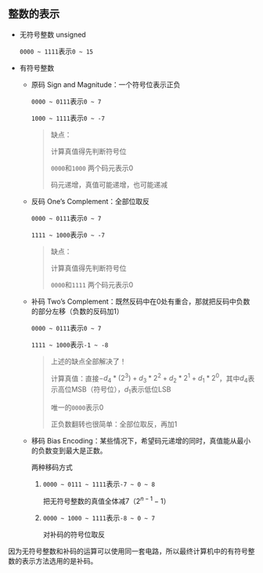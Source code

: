 ## 整数的表示

- 无符号整数 unsigned

  `0000 ~ 1111`表示`0 ~ 15`

- 有符号整数

  - 原码 Sign and Magnitude：一个符号位表示正负

    `0000 ~ 0111`表示`0 ~ 7`

    `1000 ~ 1111`表示`0 ~ -7`

    > 缺点：
    >
    > 计算真值得先判断符号位
    >
    > `0000`和`1000` 两个码元表示0
    >
    > 码元递增，真值可能递增，也可能递减

  - 反码 One’s Complement：全部位取反

    `0000 ~ 0111`表示`0 ~ 7`

    `1111 ~ 1000`表示`0 ~ -7`

    > 缺点：
    >
    > 计算真值得先判断符号位
    >
    > `0000`和`1111` 两个码元表示0

  - 补码 Two’s Complement：既然反码中在0处有重合，那就把反码中负数的部分左移（负数的反码加1）

    `0000 ~ 0111`表示`0 ~ 7`

    `1111 ~ 1000`表示`-1 ~ -8`

    > 上述的缺点全部解决了！
    >
    > 计算真值：直接$-d_4*(2^3)+d_3*2^2+d_2*2^1+d_1*2^0$，其中$d_4$表示高位MSB（符号位），$d_1$表示低位LSB
    >
    > 唯一的`0000`表示0
    >
    > 正负数翻转也很简单：全部位取反，再加1

  - 移码 Bias Encoding：某些情况下，希望码元递增的同时，真值能从最小的负数变到最大是正数。

    两种移码方式

    1. `0000 ~ 0111 ~ 1111`表示`-7 ~ 0 ~ 8`

       把无符号整数的真值全体减7（$2^{n-1}-1$）

    2. `0000 ~ 1000 ~ 1111`表示`-8 ~ 0 ~ 7`

       对补码的符号位取反

因为无符号整数和补码的运算可以使用同一套电路，所以最终计算机中的有符号整数的表示方法选用的是补码。